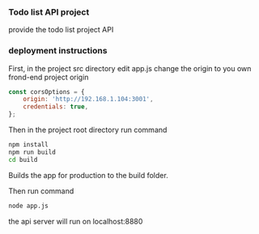 ### Todo list API project ###

provide the todo list project API

### deployment instructions ###

First, in the project src directory edit app.js
change the origin to you own frond-end project origin

```js
const corsOptions = {
    origin: 'http://192.168.1.104:3001',
    credentials: true,
};
```
Then in the project root directory
run command
```sh
npm install
npm run build
cd build
```
Builds the app for production to the build folder.

Then run command 

```sh
node app.js
```

the api server will run on localhost:8880



